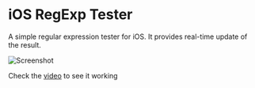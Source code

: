 iOS RegExp Tester
=================
A simple regular expression tester for iOS. It provides real-time update of the result.

![Screenshot](https://github.com/meligaletiko/iOS-RegExp-Tester/blob/master/ss.png)

Check the [video](http://youtu.be/FTxoRZ-iPoQ) to see it working 